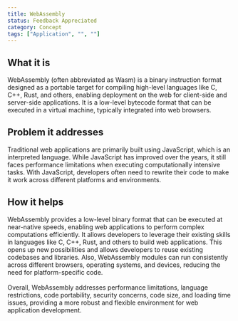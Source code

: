 ```yaml
---
title: WebAssembly
status: Feedback Appreciated
category: Concept
tags: ["Application", "", ""]
---
```


## What it is

WebAssembly (often abbreviated as Wasm) is a binary instruction format designed as a portable target for compiling high-level languages like C, C++, Rust, and others, enabling deployment on the web for client-side and server-side applications. It is a low-level bytecode format that can be executed in a virtual machine, typically integrated into web browsers.

## Problem it addresses
Traditional web applications are primarily built using JavaScript, which is an interpreted language. While JavaScript has improved over the years, it still faces performance limitations when executing computationally intensive tasks. With JavaScript, developers often need to rewrite their code to make it work across different platforms and environments. 

## How it helps
WebAssembly provides a low-level binary format that can be executed at near-native speeds, enabling web applications to perform complex computations efficiently. 
It allows developers to leverage their existing skills in languages like C, C++, Rust, and others to build web applications. This opens up new possibilities and allows developers to reuse existing codebases and libraries. Also, WebAssembly modules can run consistently across different browsers, operating systems, and devices, reducing the need for platform-specific code.
<br><br>
Overall, WebAssembly addresses performance limitations, language restrictions, code portability, security concerns, code size, and loading time issues, providing a more robust and flexible environment for web application development.
